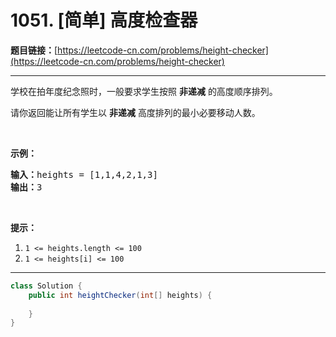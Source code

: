 # 1051. [简单] 高度检查器

**题目链接：**[https://leetcode-cn.com/problems/height-checker](https://leetcode-cn.com/problems/height-checker)

---

<div class="content__1Y2H">
 <div class="notranslate">
  <p>学校在拍年度纪念照时，一般要求学生按照 <strong>非递减</strong> 的高度顺序排列。</p> 
  <p>请你返回能让所有学生以 <strong>非递减</strong> 高度排列的最小必要移动人数。</p> 
  <p>&nbsp;</p> 
  <p><strong>示例：</strong></p> 
  <pre class="language-text"><strong>输入：</strong>heights =&nbsp;[1,1,4,2,1,3]
<strong>输出：</strong>3</pre> 
  <p>&nbsp;</p> 
  <p><strong>提示：</strong></p> 
  <ol> 
   <li><code>1 &lt;= heights.length &lt;= 100</code></li> 
   <li><code>1 &lt;= heights[i] &lt;= 100</code></li> 
  </ol> 
 </div>
</div>

---

```java
class Solution {
    public int heightChecker(int[] heights) {
        
    }
}
```